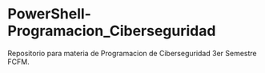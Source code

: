 # PowerShell-Programacion_Ciberseguridad
Repositorio para materia de Programacion de Ciberseguridad 3er Semestre FCFM.
